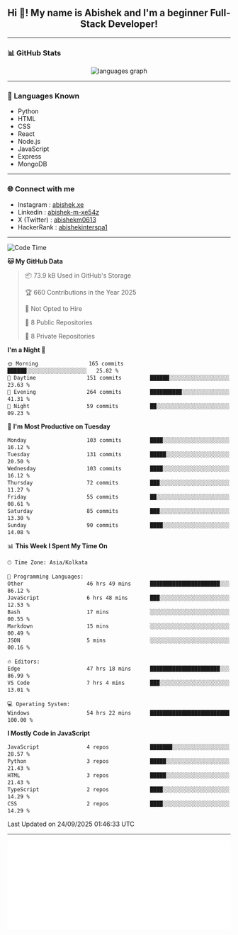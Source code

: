 <h2 align="center">Hi 👋! My name is <b>Abishek</b> and I'm a beginner Full-Stack Developer!</h2>

---

### 📊 GitHub Stats

<div align="center">
  <img src="https://github-readme-stats.vercel.app/api/top-langs/?username=Abishek-Web-Co&theme=react&show_icons=true&hide_border=true&layout=compact" height="150" alt="languages graph" />
</div>

---

### 🧠 Languages Known

- Python  
- HTML  
- CSS  
- React  
- Node.js  
- JavaScript
- Express
- MongoDB

---


### 🌐 Connect with me

- Instagram   : [abishek.xe](https://www.instagram.com/abishek.xe/)
- Linkedin    : [abishek-m-xe54z](https://www.linkedin.com/in/abishek-m-xe54z/)
- X (Twitter) : [abishekm0613](https://x.com/abishekm0613)
- HackerRank  : [abishekinterspa1](https://www.hackerrank.com/profile/abishekinterspa1)

---

<!--START_SECTION:waka-->
![Code Time](http://img.shields.io/badge/Code%20Time-234%20hrs%2047%20mins-blue)

**🐱 My GitHub Data** 

> 📦 73.9 kB Used in GitHub's Storage 
 > 
> 🏆 660 Contributions in the Year 2025
 > 
> 🚫 Not Opted to Hire
 > 
> 📜 8 Public Repositories 
 > 
> 🔑 8 Private Repositories 
 > 
**I'm a Night 🦉** 

```text
🌞 Morning                165 commits         ██████░░░░░░░░░░░░░░░░░░░   25.82 % 
🌆 Daytime                151 commits         ██████░░░░░░░░░░░░░░░░░░░   23.63 % 
🌃 Evening                264 commits         ██████████░░░░░░░░░░░░░░░   41.31 % 
🌙 Night                  59 commits          ██░░░░░░░░░░░░░░░░░░░░░░░   09.23 % 
```
📅 **I'm Most Productive on Tuesday** 

```text
Monday                   103 commits         ████░░░░░░░░░░░░░░░░░░░░░   16.12 % 
Tuesday                  131 commits         █████░░░░░░░░░░░░░░░░░░░░   20.50 % 
Wednesday                103 commits         ████░░░░░░░░░░░░░░░░░░░░░   16.12 % 
Thursday                 72 commits          ███░░░░░░░░░░░░░░░░░░░░░░   11.27 % 
Friday                   55 commits          ██░░░░░░░░░░░░░░░░░░░░░░░   08.61 % 
Saturday                 85 commits          ███░░░░░░░░░░░░░░░░░░░░░░   13.30 % 
Sunday                   90 commits          ████░░░░░░░░░░░░░░░░░░░░░   14.08 % 
```


📊 **This Week I Spent My Time On** 

```text
🕑︎ Time Zone: Asia/Kolkata

💬 Programming Languages: 
Other                    46 hrs 49 mins      ██████████████████████░░░   86.12 % 
JavaScript               6 hrs 48 mins       ███░░░░░░░░░░░░░░░░░░░░░░   12.53 % 
Bash                     17 mins             ░░░░░░░░░░░░░░░░░░░░░░░░░   00.55 % 
Markdown                 15 mins             ░░░░░░░░░░░░░░░░░░░░░░░░░   00.49 % 
JSON                     5 mins              ░░░░░░░░░░░░░░░░░░░░░░░░░   00.16 % 

🔥 Editors: 
Edge                     47 hrs 18 mins      ██████████████████████░░░   86.99 % 
VS Code                  7 hrs 4 mins        ███░░░░░░░░░░░░░░░░░░░░░░   13.01 % 

💻 Operating System: 
Windows                  54 hrs 22 mins      █████████████████████████   100.00 % 
```

**I Mostly Code in JavaScript** 

```text
JavaScript               4 repos             ███████░░░░░░░░░░░░░░░░░░   28.57 % 
Python                   3 repos             █████░░░░░░░░░░░░░░░░░░░░   21.43 % 
HTML                     3 repos             █████░░░░░░░░░░░░░░░░░░░░   21.43 % 
TypeScript               2 repos             ████░░░░░░░░░░░░░░░░░░░░░   14.29 % 
CSS                      2 repos             ████░░░░░░░░░░░░░░░░░░░░░   14.29 % 
```




 Last Updated on 24/09/2025 01:46:33 UTC
<!--END_SECTION:waka-->

---

<div align="center">
  <a href="https://abish-file.web.app/" target="_blank" rel="noopener noreferrer"><img height="200" src="pic.png" alt="Profile Picture" /></a>
</div>

